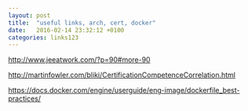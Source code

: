 ```yaml
---
layout: post
title:  "useful links, arch, cert, docker"
date:   2016-02-14 23:32:12 +0100
categories: links123
---
```


http://www.jeeatwork.com/?p=90#more-90

http://martinfowler.com/bliki/CertificationCompetenceCorrelation.html

https://docs.docker.com/engine/userguide/eng-image/dockerfile_best-practices/
